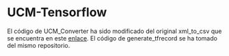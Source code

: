 # UCM-Tensorflow

El código de UCM_Converter ha sido modificado del original xml_to_csv que se encuentra en este [enlace](https://github.com/datitran/raccoon_dataset).
El código de generate_tfrecord se ha tomado del mismo repositorio.



